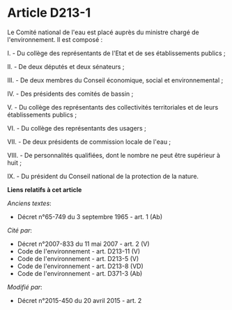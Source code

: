 # Article D213-1

Le Comité national de l'eau est placé auprès du ministre chargé de l'environnement. Il est composé : 

I. - Du collège des représentants de l'Etat et de ses établissements publics ; 

II. - De deux députés et deux sénateurs ; 

III. - De deux membres du   Conseil économique, social et environnemental ; 

IV. - Des présidents des comités de bassin ; 

V. - Du collège des représentants des collectivités territoriales et de leurs établissements publics ; 

VI. - Du collège des représentants des usagers ; 

VII. - De deux présidents de commission locale de l'eau ; 

VIII. - De personnalités qualifiées, dont le nombre ne peut être supérieur à huit ;

IX. - Du président du Conseil national de la protection de la nature.

**Liens relatifs à cet article**

_Anciens textes_:

  - Décret n°65-749 du 3 septembre 1965 - art. 1 (Ab)

_Cité par_:

  - Décret n°2007-833 du 11 mai 2007 - art. 2 (V)
  - Code de l'environnement - art. D213-11 (V)
  - Code de l'environnement - art. D213-5 (V)
  - Code de l'environnement - art. D213-8 (VD)
  - Code de l'environnement - art. D371-3 (Ab)

_Modifié par_:

  - Décret n°2015-450 du 20 avril 2015 - art. 2
